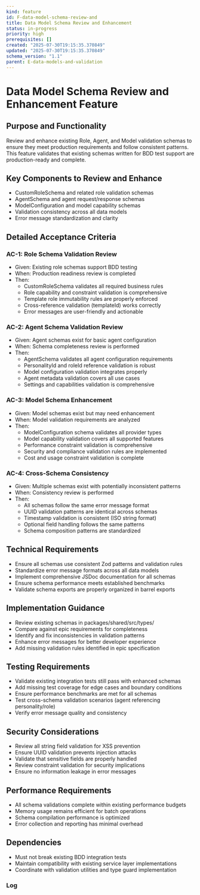 ```yaml
---
kind: feature
id: F-data-model-schema-review-and
title: Data Model Schema Review and Enhancement
status: in-progress
priority: high
prerequisites: []
created: "2025-07-30T19:15:35.370849"
updated: "2025-07-30T19:15:35.370849"
schema_version: "1.1"
parent: E-data-models-and-validation
---
```


# Data Model Schema Review and Enhancement Feature

## Purpose and Functionality

Review and enhance existing Role, Agent, and Model validation schemas to ensure they meet production requirements and follow consistent patterns. This feature validates that existing schemas written for BDD test support are production-ready and complete.

## Key Components to Review and Enhance

- CustomRoleSchema and related role validation schemas
- AgentSchema and agent request/response schemas
- ModelConfiguration and model capability schemas
- Validation consistency across all data models
- Error message standardization and clarity

## Detailed Acceptance Criteria

### AC-1: Role Schema Validation Review

- Given: Existing role schemas support BDD testing
- When: Production readiness review is completed
- Then:
  - CustomRoleSchema validates all required business rules
  - Role capability and constraint validation is comprehensive
  - Template role immutability rules are properly enforced
  - Cross-reference validation (templateId) works correctly
  - Error messages are user-friendly and actionable

### AC-2: Agent Schema Validation Review

- Given: Agent schemas exist for basic agent configuration
- When: Schema completeness review is performed
- Then:
  - AgentSchema validates all agent configuration requirements
  - PersonalityId and roleId reference validation is robust
  - Model configuration validation integrates properly
  - Agent metadata validation covers all use cases
  - Settings and capabilities validation is comprehensive

### AC-3: Model Schema Enhancement

- Given: Model schemas exist but may need enhancement
- When: Model validation requirements are analyzed
- Then:
  - ModelConfiguration schema validates all provider types
  - Model capability validation covers all supported features
  - Performance constraint validation is comprehensive
  - Security and compliance validation rules are implemented
  - Cost and usage constraint validation is complete

### AC-4: Cross-Schema Consistency

- Given: Multiple schemas exist with potentially inconsistent patterns
- When: Consistency review is performed
- Then:
  - All schemas follow the same error message format
  - UUID validation patterns are identical across schemas
  - Timestamp validation is consistent (ISO string format)
  - Optional field handling follows the same patterns
  - Schema composition patterns are standardized

## Technical Requirements

- Ensure all schemas use consistent Zod patterns and validation rules
- Standardize error message formats across all data models
- Implement comprehensive JSDoc documentation for all schemas
- Ensure schema performance meets established benchmarks
- Validate schema exports are properly organized in barrel exports

## Implementation Guidance

- Review existing schemas in packages/shared/src/types/
- Compare against epic requirements for completeness
- Identify and fix inconsistencies in validation patterns
- Enhance error messages for better developer experience
- Add missing validation rules identified in epic specification

## Testing Requirements

- Validate existing integration tests still pass with enhanced schemas
- Add missing test coverage for edge cases and boundary conditions
- Ensure performance benchmarks are met for all schemas
- Test cross-schema validation scenarios (agent referencing personality/role)
- Verify error message quality and consistency

## Security Considerations

- Review all string field validation for XSS prevention
- Ensure UUID validation prevents injection attacks
- Validate that sensitive fields are properly handled
- Review constraint validation for security implications
- Ensure no information leakage in error messages

## Performance Requirements

- All schema validations complete within existing performance budgets
- Memory usage remains efficient for batch operations
- Schema compilation performance is optimized
- Error collection and reporting has minimal overhead

## Dependencies

- Must not break existing BDD integration tests
- Maintain compatibility with existing service layer implementations
- Coordinate with validation utilities and type guard implementation

### Log
